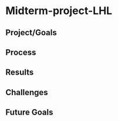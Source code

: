 # Midterm-project-LHL

## Project/Goals


## Process


## Results


## Challenges 


## Future Goals
